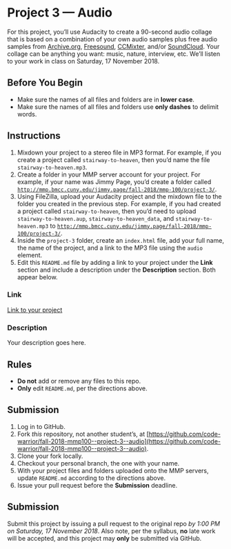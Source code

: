 # Project 3 — Audio
For this project, you’ll use Audacity to create a 90-second audio collage that is based on a combination of your own audio samples plus free audio samples from [Archive.org](https://archive.org/details/audio), [Freesound](https://freesound.org), [CCMixter](http://ccmixter.org), and/or [SoundCloud](https://soundcloud.com/search/sounds?filter.license=to_modify_commercially). Your collage can be anything you want: music, nature, interview, etc. We’ll listen to your work in class on Saturday, 17 November 2018.

## Before You Begin
* Make sure the names of all files and folders are in **lower case**.  
* Make sure the names of all files and folders use **only dashes** to delimit words.  

## Instructions
1. Mixdown your project to a stereo file in MP3 format. For example, if you create a project called `stairway-to-heaven`, then you’d name the file `stairway-to-heaven.mp3`.
2. Create a folder in your MMP server account for your project. For example, if your name was Jimmy Page, you’d create a folder called [`http://mmp.bmcc.cuny.edu/jimmy.page/fall-2018/mmp-100/project-3/`](http://mmp.bmcc.cuny.edu/jimmy.page/fall-2018/mmp-100/project-3/).
3. Using FileZilla, upload your Audacity project and the mixdown file to the folder you created in the previous step. For example, if you had created a project called `stairway-to-heaven`, then you’d need to upload `stairway-to-heaven.aup`, `stairway-to-heaven_data`, and `stairway-to-heaven.mp3` to [`http://mmp.bmcc.cuny.edu/jimmy.page/fall-2018/mmp-100/project-3/`](http://mmp.bmcc.cuny.edu/jimmy.page/fall-2018/mmp-100/project-3/).
4. Inside the `project-3` folder, create an `index.html` file, add your full name, the name of the project, and a link to the MP3 file using the `audio` element.
5. Edit this `README.md` file by adding a link to your project under the **Link** section and include a description under the **Description** section. Both appear below.

### Link
[Link to your project](http://mmp.bmcc.cuny.edu/jonathan.ramon/fall-2018/mmp-100/project-3/)

### Description
Your description goes here.

## Rules
* **Do not** add or remove any files to this repo.
* **Only** edit `README.md`, per the directions above.

## Submission
1. Log in to GitHub.
2. Fork *this* repository, not another student’s, at [https://github.com/code-warrior/fall-2018-mmp100--project-3--audio](https://github.com/code-warrior/fall-2018-mmp100--project-3--audio).
3. Clone your fork locally.
4. Checkout your personal branch, the one with your name.
5. With your project files and folders uploaded onto the MMP servers, update `README.md` according to the directions above.
6. Issue your pull request before the **Submission** deadline.

## Submission
Submit this project by issuing a pull request to the original repo *by 1:00 PM on Saturday, 17 November 2018*. Also note, per the syllabus, **no** late work will be accepted, and this project may **only** be submitted via GitHub.
